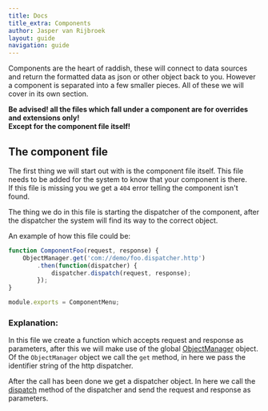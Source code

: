 ```yaml
---
title: Docs
title_extra: Components
author: Jasper van Rijbroek
layout: guide
navigation: guide
---
```


Components are the heart of raddish, these will connect to data sources and return the formatted data as json or other object back to you.
However a component is separated into a few smaller pieces. All of these we will cover in its own section.

<p class="warning">
    <strong>Be advised! all the files which fall under a component are for overrides and extensions only!</strong><br/>
    <strong>Except for the component file itself!</strong>
</p>

## The component file
The first thing we will start out with is the component file itself. This file needs to be added for the system to know that your component is there.  
If this file is missing you we get a ```404``` error telling the component isn't found.

The thing we do in this file is starting the dispatcher of the component, after the dispatcher the system will find its way to the correct object.

An example of how this file could be:

```javascript
function ComponentFoo(request, response) {
    ObjectManager.get('com://demo/foo.dispatcher.http')
        .then(function(dispatcher) {
            dispatcher.dispatch(request, response);
        });
}

module.exports = ComponentMenu;
```

### Explanation:  
In this file we create a function which accepts request and response as parameters,
after this we will make use of the global [ObjectManager](/api/raddish/object/manager.html) object.  
Of the ```ObjectManager``` object we call the ```get``` method, in here we pass the identifier string of the http dispatcher.

After the call has been done we get a dispatcher object. In here we call the [dispatch](/api/raddish/classes/AbstractDispatcher.html#method_dispatch) method of the dispatcher and send the request and response as parameters.